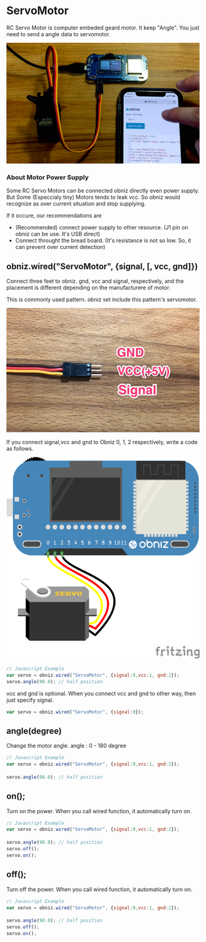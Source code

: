 # ServoMotor

RC Servo Motor is computer embeded geard motor.
It keep "Angle".
You just need to send a angle data to servomotor. 

![](./servomotor.gif)

### About Motor Power Supply

Some RC Servo Motors can be connected obniz directly even power supply.
But Some (Especcialy tiny)  Motors tends to leak vcc. So obniz would recognize as over current situation and stop supplying.

If it occure, our recommendations are

- (Recommended) connect power supply to other resource. (J1 pin on obniz can be use. It's USB direct)
- Connect throught the bread board. (It's resistance is not so low. So, it can prevent over current detection)

## obniz.wired("ServoMotor", {signal, [, vcc, gnd]})

Connect three feet to obniz. gnd, vcc and signal, respectively, and the placement is different depending on the manufacturere of motor. 

This is commonly used pattern.
obniz set include this pattern's servomotor.

![](./servocable.jpg)


If you connect signal,vcc and gnd to Obniz 0, 1, 2 respectively, write a code as follows.

![](./wired.png)

```Javascript
// Javascript Example
var servo = obniz.wired("ServoMotor", {signal:0,vcc:1, gnd:2});
servo.angle(90.0); // half position
```

vcc and gnd is optional. When you connect vcc and gnd to other way, then just specify signal.
```Javascript
var servo = obniz.wired("ServoMotor", {signal:0});
```

## angle(degree)
Change the motor angle.
angle : 0 - 180 degree

```Javascript
// Javascript Example
var servo = obniz.wired("ServoMotor", {signal:0,vcc:1, gnd:2});

servo.angle(90.0); // half position
```

## on();
Turn on the power.
When you call wired function, it automatically turn on.

```Javascript
// Javascript Example
var servo = obniz.wired("ServoMotor", {signal:0,vcc:1, gnd:2});

servo.angle(90.0); // half position
servo.off();
servo.on();
```

## off();
Turn off the power.
When you call wired function, it automatically turn on.

```Javascript
// Javascript Example
var servo = obniz.wired("ServoMotor", {signal:0,vcc:1, gnd:2});

servo.angle(90.0); // half position
servo.off();
servo.on();
```